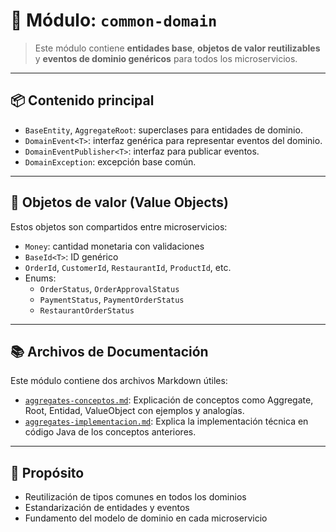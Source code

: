 # 🧠 Módulo: `common-domain`

> Este módulo contiene **entidades base**, **objetos de valor reutilizables** y **eventos de dominio genéricos** para todos los microservicios.

---

## 📦 Contenido principal

- `BaseEntity`, `AggregateRoot`: superclases para entidades de dominio.
- `DomainEvent<T>`: interfaz genérica para representar eventos del dominio.
- `DomainEventPublisher<T>`: interfaz para publicar eventos.
- `DomainException`: excepción base común.

---

## 🧩 Objetos de valor (Value Objects)

Estos objetos son compartidos entre microservicios:

- `Money`: cantidad monetaria con validaciones
- `BaseId<T>`: ID genérico
- `OrderId`, `CustomerId`, `RestaurantId`, `ProductId`, etc.
- Enums:
  - `OrderStatus`, `OrderApprovalStatus`
  - `PaymentStatus`, `PaymentOrderStatus`
  - `RestaurantOrderStatus`

---

## 📚 Archivos de Documentación

Este módulo contiene dos archivos Markdown útiles:

- [`aggregates-conceptos.md`](./aggregates-conceptos.md): Explicación de conceptos como Aggregate, Root, Entidad, ValueObject con ejemplos y analogías.
- [`aggregates-implementacion.md`](./aggregates-implementacion.md): Explica la implementación técnica en código Java de los conceptos anteriores.

---

## 🎯 Propósito

- Reutilización de tipos comunes en todos los dominios
- Estandarización de entidades y eventos
- Fundamento del modelo de dominio en cada microservicio